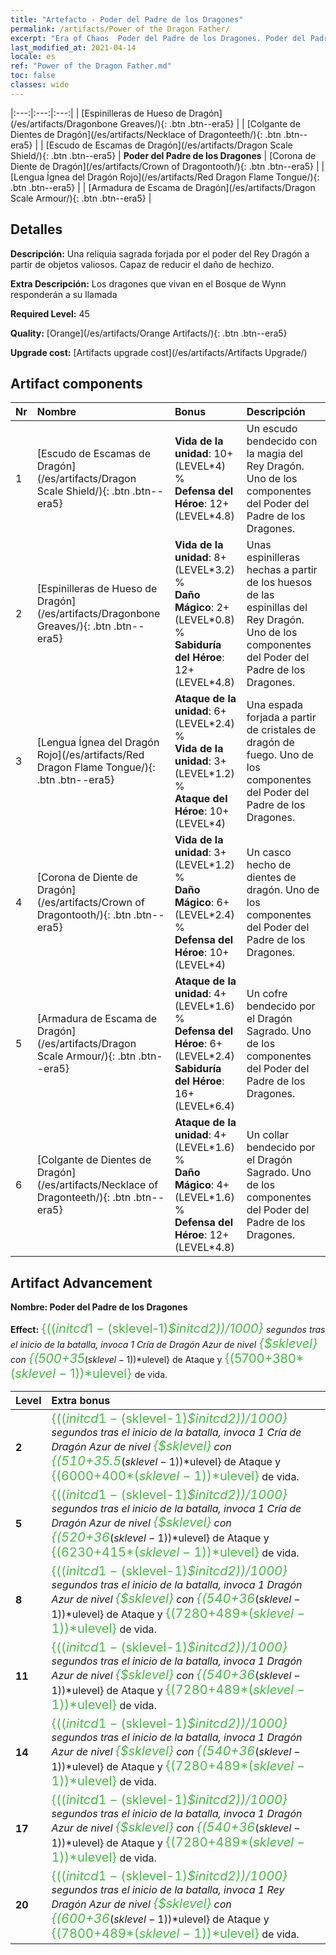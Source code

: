 ```yaml
---
title: "Artefacto - Poder del Padre de los Dragones"
permalink: /artifacts/Power of the Dragon Father/
excerpt: "Era of Chaos  Poder del Padre de los Dragones. Poder del Padre de los Dragones Una reliquia sagrada forjada por el poder del Rey Dragón a partir de objetos valiosos. Capaz de reducir el daño de hechizo."
last_modified_at: 2021-04-14
locale: es
ref: "Power of the Dragon Father.md"
toc: false
classes: wide
---
```


  |:---:|:---:|:---:| 
  | [Espinilleras de Hueso de Dragón](/es/artifacts/Dragonbone Greaves/){: .btn .btn--era5} |   | [Colgante de Dientes de Dragón](/es/artifacts/Necklace of Dragonteeth/){: .btn .btn--era5} | 
  | [Escudo de Escamas de Dragón](/es/artifacts/Dragon Scale Shield/){: .btn .btn--era5} | **Poder del Padre de los Dragones** | [Corona de Diente de Dragón](/es/artifacts/Crown of Dragontooth/){: .btn .btn--era5} | 
  | [Lengua Ígnea del Dragón Rojo](/es/artifacts/Red Dragon Flame Tongue/){: .btn .btn--era5} |   | [Armadura de Escama de Dragón](/es/artifacts/Dragon Scale Armour/){: .btn .btn--era5} | 


## Detalles

 **Descripción:** Una reliquia sagrada forjada por el poder del Rey Dragón a partir de objetos valiosos. Capaz de reducir el daño de hechizo.

 **Extra Descripción:** Los dragones que vivan en el Bosque de Wynn responderán a su llamada

 **Required Level:** 45

 **Quality:** [Orange](/es/artifacts/Orange Artifacts/){: .btn .btn--era5}

 **Upgrade cost:** [Artifacts upgrade cost](/es/artifacts/Artifacts Upgrade/)



## Artifact components

  | Nr |    Nombre    |   Bonus | Descripción | 
  |:---|:-----------|:--------|:------------| 
  | 1 | [Escudo de Escamas de Dragón](/es/artifacts/Dragon Scale Shield/){: .btn .btn--era5} | **Vida de la unidad**: 10+(LEVEL\*4) %<br/>**Defensa del Héroe**: 12+(LEVEL\*4.8) | Un escudo bendecido con la magia del Rey Dragón. Uno de los componentes del Poder del Padre de los Dragones. | 
  | 2 | [Espinilleras de Hueso de Dragón](/es/artifacts/Dragonbone Greaves/){: .btn .btn--era5} | **Vida de la unidad**: 8+(LEVEL\*3.2) %<br/>**Daño Mágico**: 2+(LEVEL\*0.8) %<br/>**Sabiduría del Héroe**: 12+(LEVEL\*4.8) | Unas espinilleras hechas a partir de los huesos de las espinillas del Rey Dragón. Uno de los componentes del Poder del Padre de los Dragones. | 
  | 3 | [Lengua Ígnea del Dragón Rojo](/es/artifacts/Red Dragon Flame Tongue/){: .btn .btn--era5} | **Ataque de la unidad**: 6+(LEVEL\*2.4) %<br/>**Vida de la unidad**: 3+(LEVEL\*1.2) %<br/>**Ataque del Héroe**: 10+(LEVEL\*4) | Una espada forjada a partir de cristales de dragón de fuego. Uno de los componentes del Poder del Padre de los Dragones. | 
  | 4 | [Corona de Diente de Dragón](/es/artifacts/Crown of Dragontooth/){: .btn .btn--era5} | **Vida de la unidad**: 3+(LEVEL\*1.2) %<br/>**Daño Mágico**: 6+(LEVEL\*2.4) %<br/>**Defensa del Héroe**: 10+(LEVEL\*4) | Un casco hecho de dientes de dragón. Uno de los componentes del Poder del Padre de los Dragones. | 
  | 5 | [Armadura de Escama de Dragón](/es/artifacts/Dragon Scale Armour/){: .btn .btn--era5} | **Ataque de la unidad**: 4+(LEVEL\*1.6) %<br/>**Defensa del Héroe**: 6+(LEVEL\*2.4)<br/>**Sabiduría del Héroe**: 16+(LEVEL\*6.4) | Un cofre bendecido por el Dragón Sagrado. Uno de los componentes del Poder del Padre de los Dragones. | 
  | 6 | [Colgante de Dientes de Dragón](/es/artifacts/Necklace of Dragonteeth/){: .btn .btn--era5} | **Ataque de la unidad**: 4+(LEVEL\*1.6) %<br/>**Daño Mágico**: 4+(LEVEL\*1.6) %<br/>**Defensa del Héroe**: 12+(LEVEL\*4.8) | Un collar bendecido por el Dragón Sagrado. Uno de los componentes del Poder del Padre de los Dragones. | 


## Artifact Advancement

 **Nombre: Poder del Padre de los Dragones**

 **Effect:** <span style="color: #48b946;font-size:20px">{(($initcd1-($sklevel-1)*$initcd2))/1000}</span> segundos tras el inicio de la batalla, invoca 1 Cría de Dragón Azur de nivel <span style="color: #48b946;font-size:20px">{$sklevel}</span> con <span style="color: #48b946;font-size:20px">{(500+35*($sklevel-1))*$ulevel}</span> de Ataque y <span style="color: #48b946;font-size:20px">{(5700+380*($sklevel-1))*$ulevel}</span> de vida.

  |  Level  |    Extra bonus  | 
  |:--------|:----------------| 
  | **2** | <span style="color: #48b946;font-size:20px">{(($initcd1-($sklevel-1)*$initcd2))/1000}</span> segundos tras el inicio de la batalla, invoca 1 Cría de Dragón Azur de nivel <span style="color: #48b946;font-size:20px">{$sklevel}</span> con <span style="color: #48b946;font-size:20px">{(510+35.5*($sklevel-1))*$ulevel}</span> de Ataque y <span style="color: #48b946;font-size:20px">{(6000+400*($sklevel-1))*$ulevel}</span> de vida. | 
  | **5** | <span style="color: #48b946;font-size:20px">{(($initcd1-($sklevel-1)*$initcd2))/1000}</span> segundos tras el inicio de la batalla, invoca 1 Cría de Dragón Azur de nivel <span style="color: #48b946;font-size:20px">{$sklevel}</span> con <span style="color: #48b946;font-size:20px">{(520+36*($sklevel-1))*$ulevel}</span> de Ataque y <span style="color: #48b946;font-size:20px">{(6230+415*($sklevel-1))*$ulevel}</span> de vida. | 
  | **8** | <span style="color: #48b946;font-size:20px">{(($initcd1-($sklevel-1)*$initcd2))/1000}</span> segundos tras el inicio de la batalla, invoca 1 Dragón Azur de nivel <span style="color: #48b946;font-size:20px">{$sklevel}</span> con <span style="color: #48b946;font-size:20px">{(540+36*($sklevel-1))*$ulevel}</span> de Ataque y <span style="color: #48b946;font-size:20px">{(7280+489*($sklevel-1))*$ulevel}</span> de vida. | 
  | **11** | <span style="color: #48b946;font-size:20px">{(($initcd1-($sklevel-1)*$initcd2))/1000}</span> segundos tras el inicio de la batalla, invoca 1 Dragón Azur de nivel <span style="color: #48b946;font-size:20px">{$sklevel}</span> con <span style="color: #48b946;font-size:20px">{(540+36*($sklevel-1))*$ulevel}</span> de Ataque y <span style="color: #48b946;font-size:20px">{(7280+489*($sklevel-1))*$ulevel}</span> de vida. | 
  | **14** | <span style="color: #48b946;font-size:20px">{(($initcd1-($sklevel-1)*$initcd2))/1000}</span> segundos tras el inicio de la batalla, invoca 1 Dragón Azur de nivel <span style="color: #48b946;font-size:20px">{$sklevel}</span> con <span style="color: #48b946;font-size:20px">{(540+36*($sklevel-1))*$ulevel}</span> de Ataque y <span style="color: #48b946;font-size:20px">{(7280+489*($sklevel-1))*$ulevel}</span> de vida. | 
  | **17** | <span style="color: #48b946;font-size:20px">{(($initcd1-($sklevel-1)*$initcd2))/1000}</span> segundos tras el inicio de la batalla, invoca 1 Dragón Azur de nivel <span style="color: #48b946;font-size:20px">{$sklevel}</span> con <span style="color: #48b946;font-size:20px">{(540+36*($sklevel-1))*$ulevel}</span> de Ataque y <span style="color: #48b946;font-size:20px">{(7280+489*($sklevel-1))*$ulevel}</span> de vida. | 
  | **20** | <span style="color: #48b946;font-size:20px">{(($initcd1-($sklevel-1)*$initcd2))/1000}</span> segundos tras el inicio de la batalla, invoca 1 Rey Dragón Azur de nivel <span style="color: #48b946;font-size:20px">{$sklevel}</span> con <span style="color: #48b946;font-size:20px">{(600+36*($sklevel-1))*$ulevel}</span> de Ataque y <span style="color: #48b946;font-size:20px">{(7800+489*($sklevel-1))*$ulevel}</span> de vida. | 

